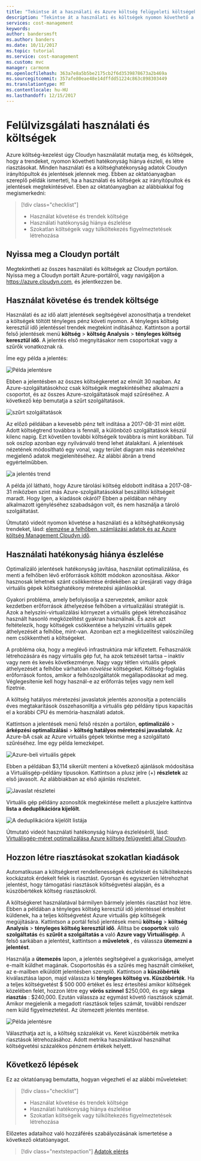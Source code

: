 ```yaml
---
title: "Tekintse át a használati és Azure költség felügyeleti költségek |} Microsoft Docs"
description: "Tekintse át a használati és költségek nyomon követhető a trendeket, hatékonyság hiánya észleli, és létre riasztásokat."
services: cost-management
keywords: 
author: bandersmsft
ms.author: banders
ms.date: 10/11/2017
ms.topic: tutorial
ms.service: cost-management
ms.custom: mvc
manager: carmonm
ms.openlocfilehash: 363a7e8a5b5be2175cb2f6d3539878673a2b469a
ms.sourcegitcommit: 357afe80eae48e14dffdd51224c863c898303449
ms.translationtype: MT
ms.contentlocale: hu-HU
ms.lasthandoff: 12/15/2017
---
```

# <a name="review-usage-and-costs"></a>Felülvizsgálati használati és költségek

Azure költség-kezelést úgy Cloudyn használatát mutatja meg, és költségek, hogy a trendeket, nyomon követheti hatékonyság hiánya észleli, és létre riasztásokat. Minden használati és a költséghatékonyság adatok Cloudyn irányítópultok és jelentések jelennek meg. Ebben az oktatóanyagban szereplő példák ismerteti, ha a használati és költségek az irányítópultok és jelentések megtekintésével. Eben az oktatóanyagban az alábbiakkal fog megismerkedni:

> [!div class="checklist"]
> * Használat követése és trendek költsége
> * Használati hatékonyság hiánya észlelése
> * Szokatlan költségeik vagy túlköltekezés figyelmeztetések létrehozása



## <a name="open-the-cloudyn-portal"></a>Nyissa meg a Cloudyn portált

Megtekintheti az összes használati és költségek az Cloudyn portálon. Nyissa meg a Cloudyn portált Azure-portálról, vagy navigáljon a https://azure.cloudyn.com, és jelentkezzen be.

## <a name="track-usage-and-cost-trends"></a>Használat követése és trendek költsége

Használati és az idő alatt jelentések segítségével azonosíthatja a trendeket a költségek töltött tényleges pénz követi nyomon. A tényleges költség keresztül idő jelentéssel trendek megtekint indításához. Kattintson a portál felső jelentések menü **költség** > **költség Analysis** > **tényleges költség keresztül idő**. A jelentés első megnyitásakor nem csoportokat vagy a szűrők vonatkoznak rá.

Íme egy példa a jelentés:

![Példa jelentésre](./media/tutorial-review-usage/actual-cost01.png)

Ebben a jelentésben az összes költségkeretet az elmúlt 30 napban. Az Azure-szolgáltatásokhoz csak költségeik megtekintéséhez alkalmazni a csoportot, és az összes Azure-szolgáltatások majd szűréséhez. A következő kép bemutatja a szűrt szolgáltatások.

![szűrt szolgáltatások](./media/tutorial-review-usage/actual-cost02.png)

Az előző példában a kevesebb pénz telt indítása a 2017-08-31 mint előtt. Adott költségtrend továbbra is fennáll, a különböző szolgáltatások készül kilenc napig. Ezt követően további költségeik továbbra is mint korábban. Túl sok oszlop azonban egy nyilvánvaló trend lehet átalakítani. A jelentések nézetének módosítható egy vonal, vagy terület diagram más nézetekhez megjelenő adatok megjelenítéséhez. Az alábbi ábrán a trend egyértelműbben.

![a jelentés trend](./media/tutorial-review-usage/actual-cost03.png)

A példa jól látható, hogy Azure tárolási költség eldobott indítása a 2017-08-31 miközben szint más Azure-szolgáltatásokkal beszállítói költségeit maradt. Hogy Igen, a kiadások okáról? Ebben a példában néhány alkalmazott igényléséhez szabadságon volt, és nem használja a tároló szolgáltatást.

Útmutató videót nyomon követése a használati és a költséghatékonyság trendeket, lásd: [elemzése a felhőben, számlázási adatok és az Azure költség Management Cloudyn idő](https://youtu.be/7LsVPHglM0g).

## <a name="detect-usage-inefficiencies"></a>Használati hatékonyság hiánya észlelése

Optimalizáló jelentések hatékonyság javítása, használat optimalizálása, és menti a felhőben lévő erőforrások költött módokon azonosítása. Akkor hasznosak lehetnek szánt csökkentése érdekében az üresjárati vagy drága virtuális gépek költséghatékony méretezési ajánlásokkal.

Gyakori probléma, amely befolyásolja a szervezetek, amikor azok kezdetben erőforrások áthelyezése felhőben a virtualizálási stratégiát is. Azok a helyszíni-virtualizálási környezet a virtuális gépek létrehozásához használt hasonló megközelítést gyakran használnak. És azok azt feltételezik, hogy költségek csökkentése a helyszíni virtuális gépek áthelyezését a felhőbe, mint-van. Azonban ezt a megközelítést valószínűleg nem csökkentheti a költségeket.

A probléma oka, hogy a meglévő infrastruktúra már kifizetett. Felhasználók létrehozására és nagy virtuális gép fut, ha azok tetszését tartsa – inaktív vagy nem és kevés következménye. Nagy vagy tétlen virtuális gépek áthelyezését a felhőbe várhatóan *növelése* költségeket. Költség-foglalás erőforrások fontos, amikor a felhőszolgáltatók megállapodásokat ad meg. Véglegesítenie kell hogy használ-e az erőforrás teljes vagy nem kell fizetnie.

A költség hatályos méretezési javaslatok jelentés azonosítja a potenciális éves megtakarítások összehasonlítja a virtuális gép példány típus kapacitás el a korábbi CPU és memória-használati adatok.  

Kattintson a jelentések menü felső részén a portálon, **optimalizáló** > **árképzési optimalizálási** > **költség hatályos méretezési javaslatok**. Az Azure-bA csak az Azure virtuális gépek tekintse meg a szolgáltató szűréséhez. Íme egy példa lemezképet.

![Azure-beli virtuális gépek](./media/tutorial-review-usage/sizing01.png)

Ebben a példában $3,114 sikerült menteni a következő ajánlások módosítása a Virtuálisgép-példány típusokon. Kattintson a plusz jelre (+) **részletek** az első javasolt. Az alábbiakban az első ajánlás részleteit.

![Javaslat részletei](./media/tutorial-review-usage/sizing02.png)

Virtuális gép példány azonosítók megtekintése mellett a pluszjelre kattintva **lista a deduplikációra kijelölt**.

![A deduplikációra kijelölt listája](./media/tutorial-review-usage/sizing03.png)

Útmutató videót használati hatékonyság hiánya észleléséről, lásd: [Virtuálisgép-méret optimalizálása Azure költség felügyeleti által Cloudyn](https://youtu.be/1xaZBNmV704).

## <a name="create-alerts-for-unusual-spending"></a>Hozzon létre riasztásokat szokatlan kiadások

Automatikusan a költségkeret rendellenességek észlelését és túlköltekezés kockázatok érdekelt felek is riasztást. Gyorsan és egyszerűen létrehozhat jelentést, hogy támogatási riasztások költségvetési alapján, és a küszöbértékek költség riasztásokról.

A költségkeret használatával bármilyen bármely jelentés riasztást hoz létre. Ebben a példában a tényleges költség keresztül idő jelentéssel értesítést küldenek, ha a teljes költségvetést Azure virtuális gép költségeik megújítására. Kattintson a portál felső jelentések menü **költség** > **költség Analysis** > **tényleges költség keresztül idő**. Állítsa be **csoportok** való **szolgáltatás** és **szűrőt a szolgáltatás a** való **Azure vagy Virtuálisgép**. A felső sarkában a jelentést, kattintson a **műveletek** , és válassza **ütemezni a jelentést**.

Használja a **ütemezés** lapon, a jelentés segítségével a gyakorisága, amelyet e-mailt küldhet magának. Csoportosítás és a szűrés meg használt címkéket, az e-mailben elküldött jelentésben szereplő. Kattintson a **küszöbérték** kiválasztása lapon, majd válassza ki **tényleges költség vs. Küszöbérték**. Ha a teljes költségvetést $ 500 000 értéket és lesz értesítési amikor költségek közelében felét, hozzon létre egy **vörös színnel** $250,000, és egy **sárga riasztás** : $240,000. Ezután válassza az egymást követő riasztások számát. Amikor megjelenik a megadott riasztások teljes számát, további rendszer nem küld figyelmeztetést. Az ütemezett jelentés mentése.

![Példa jelentésre](./media/tutorial-review-usage/schedule-alert01.png)

Választhatja azt is, a költség százalékát vs. Keret küszöbérték metrika riasztások létrehozásához. Adott metrika használatával használhat költségvetési százalékos pénznem értékek helyett.


## <a name="next-steps"></a>Következő lépések

Ez az oktatóanyag bemutatta, hogyan végezheti el az alábbi műveleteket:

> [!div class="checklist"]
> * Használat követése és trendek költsége
> * Használati hatékonyság hiánya észlelése
> * Szokatlan költségeik vagy túlköltekezés figyelmeztetések létrehozása


Előzetes adataihoz való hozzáférés szabályozásának ismertetése a következő oktatóanyagot.

> [!div class="nextstepaction"]
> [Adatok elérés](tutorial-user-access.md)
